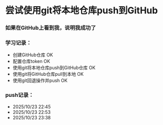 # 尝试使用git将本地仓库push到GitHub

### 如果在GitHub上看到我，说明我成功了

### 学习记录：
- 创建GitHub仓库 OK
- 配置仓库token OK
- 使用git将本地仓库push到GitHub仓库 OK
- 使用git将GitHub仓库pull到本地 OK
- 使用git回退操作并push OK

### push记录：
- 2025/10/23 22:45
- 2025/10/23 22:53
- 2025/10/23 23:38
